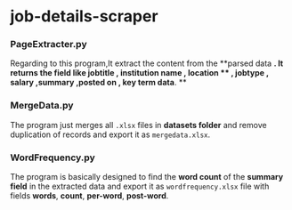 # job-details-scraper

### PageExtracter.py
Regarding to this program,It extract the content from the **parsed data **.
It returns the field like **jobtitle** , **institution name** , **location ** , **jobtype** , **salary** ,**summary** ,**posted on** ,** key term data**.
 **
### MergeData.py
The program just merges all `.xlsx` files in **datasets folder** and remove duplication of records and export it as `mergedata.xlsx`.

### WordFrequency.py
The program is basically designed to find the **word count** of the **summary field** in the extracted data and export it as `wordfrequency.xlsx` file with fields **words**, **count**, **per-word**, **post-word**.
